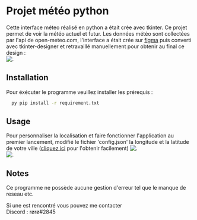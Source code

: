 # Projet météo python

Cette interface méteo réalisé en python a était crée avec tkinter. Ce projet permet de voir la météo actuel et futur. Les données météo sont collectées par l'api de open-meteo.com, l'interface a était crée sur [figma](https://www.figma.com/file/K40C7g1iwF7TRup4T8VJ2m/meteo-app?node-id=0%3A1&t=rqOlI5w4Ve6aj1QQ-1 "") puis converti avec tkinter-designer et retravaillé manuellement pour obtenir au final ce design :  
![.](https://github.com/roro627/projet-meteo/blob/ressource_readme/preview_ui.jpg?raw=true)
## Installation

Pour éxécuter le programme veuillez installer les prérequis :

```bash
  py pip install -r requirement.txt
```
    
## Usage
Pour personnaliser la localisation et faire fonctionner l'application au premier lancement, modifié le fichier 'config.json' la longitude et la latitude de votre ville ([cliquez ici](https://www.coordonnees-gps.fr/ "") pour l'obtenir facilement)
![.](https://github.com/roro627/projet-meteo/ressource_readme/get_coord.jpg?raw=true)  
![.](https://github.com/roro627/projet-meteo/blob/ressource_readme/config_exemple.jpg?raw=true) 
## Notes
Ce programme ne possède aucune gestion d'erreur tel que le manque de reseau etc.  
  
Si une est rencontré vous pouvez me contacter  
Discord : rørø#2845
